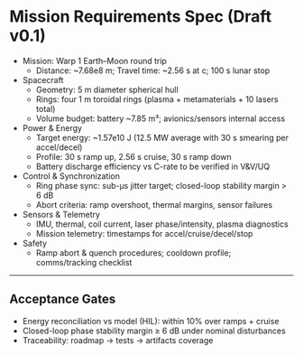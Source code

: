 # Mission Requirements Spec (Draft v0.1)

- Mission: Warp 1 Earth–Moon round trip
  - Distance: ~7.68e8 m; Travel time: ~2.56 s at c; 100 s lunar stop
- Spacecraft
  - Geometry: 5 m diameter spherical hull
  - Rings: four 1 m toroidal rings (plasma + metamaterials + 10 lasers total)
  - Volume budget: battery ~7.85 m³; avionics/sensors internal access
- Power & Energy
  - Target energy: ~1.57e10 J (12.5 MW average with 30 s smearing per accel/decel)
  - Profile: 30 s ramp up, 2.56 s cruise, 30 s ramp down
  - Battery discharge efficiency vs C-rate to be verified in V&V/UQ
- Control & Synchronization
  - Ring phase sync: sub-µs jitter target; closed-loop stability margin > 6 dB
  - Abort criteria: ramp overshoot, thermal margins, sensor failures
- Sensors & Telemetry
  - IMU, thermal, coil current, laser phase/intensity, plasma diagnostics
  - Mission telemetry: timestamps for accel/cruise/decel/stop
- Safety
  - Ramp abort & quench procedures; cooldown profile; comms/tracking checklist

---

## Acceptance Gates
- Energy reconciliation vs model (HIL): within 10% over ramps + cruise
- Closed-loop phase stability margin ≥ 6 dB under nominal disturbances
- Traceability: roadmap → tests → artifacts coverage
